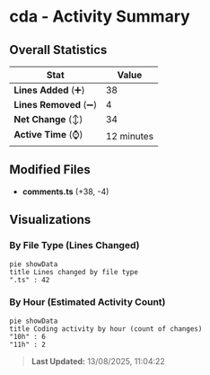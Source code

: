 # cda - Activity Summary 

## Overall Statistics

| Stat                   | Value                                                             |
| ---------------------- | ----------------------------------------------------------------- |
| **Lines Added** (➕)   | 38                                          |
| **Lines Removed** (➖) | 4                                        |
| **Net Change** (↕)    | 34                |
| **Active Time** (⌚)   | 12 minutes |


## Modified Files
- **comments.ts** (+38, -4)

## Visualizations

### By File Type (Lines Changed)

```mermaid
pie showData
title Lines changed by file type
".ts" : 42
```

### By Hour (Estimated Activity Count)

```mermaid
pie showData
title Coding activity by hour (count of changes)
"10h" : 6
"11h" : 2
```


> **Last Updated:** 13/08/2025, 11:04:22